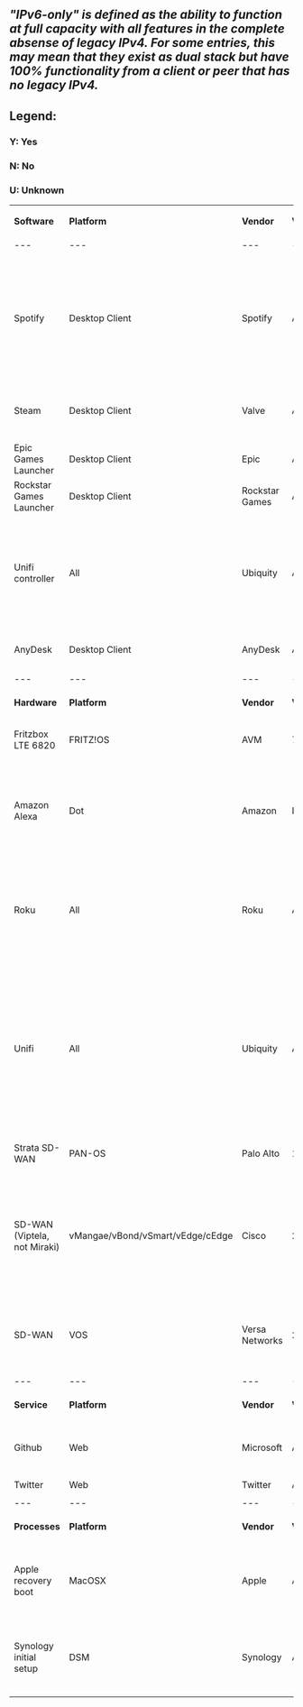 ## ***"IPv6-only" is defined as the ability to function at full capacity with all features in the complete absense of legacy IPv4. For some entries, this may mean that they exist as dual stack but have 100% functionality from a client or peer that has no legacy IPv4.***

## Legend:
### Y: Yes

### N: No

### U: Unknown  


|    |   |   |  |  |   |   |    |
|---|---|---|---|---|---|---|---|
|    |   |   |  |  |   |   |    |
|**Software**|**Platform**|**Vendor**|**Version**|**Supports IPv6**|**Suports IPv6 only**|**NAT64/DNS64 Present**|**Caveats and Notes**|
|    |   |   |  |  |   |   |    |
|---|---|---|---|---|---|---|---|
|    |   |   |  |  |   |   |    |
|Spotify|Desktop Client|Spotify|All|Y|N|Y|Spotify desktop client does not work by default with in the absense of IPv4. Web and mobile applications work on IPv6-only. It is possible to run the command-line switch `--experimental-network` and make the platform work as v6-only|
|Steam|Desktop Client|Valve|All?|N|N|N|client cannot connect to steam web services over IPv6 (even via NAT64); it will enter offline mode|
|Epic Games Launcher|Desktop Client|Epic|All?|N|N|N|client cannot connect to epic web services over IPv6 (even via NAT64)|
|Rockstar Games Launcher|Desktop Client|Rockstar Games|All?|N|N|N|client cannot connect to web services over IPv6 (even via NAT64)|
|Unifi controller|All|Ubiquity|All|N|N|Y|underlying operating system may support IPv6 (or IPv6 only) but the unifi controller software does not support any functionality over IPv6, including discovery or management of any devices| 
|AnyDesk|Desktop Client|AnyDesk|All?|N|N|U|client does not work over IPv6-only (may via NAT64)|
|    |   |   |  |  |   |   |    |
|---|---|---|---|---|---|---|---|
|    |   |   |  |  |   |   |    |
|**Hardware**|**Platform**|**Vendor**|**Version**|**Supports IPv6**|**Suports IPv6 only**|**NAT64/DNS64 Present**|**Caveats and Notes**|
|Fritzbox LTE 6820|FRITZ!OS|AVM|7.27|Y|Y|U|some services are broken/unusable, the basic routing function works|
|Amazon Alexa|Dot|Amazon|N/A|Y|N|Y|This seemed to work with NAT64 in place but as of 11/2/2021 announced an error about not being connected to Wifi when connected to an IPv6 only network|
|Roku|All|Roku|All|N|N|U|Roku has a long tradition of ignoring IPv6 support requests and has no support whatsoever on any of their platforms including the stand alone devices as well as the embedded Roku TVs|
|Unifi|All|Ubiquity|All|Y|N|Y|Most unifi hardware supports receiving an IPv6 address via SLAAC, or manually assigning it via the SSH terminal. Devices will not use these addresses for management, logging, or discovery via the Unifi software. It may log to a remote syslog server over IPv6 adn will listen to SSH via IPv6|
|Strata SD-WAN|PAN-OS|Palo Alto|10.1|N|N|N|Palo Alto Strata SD-WAN has no IPv6 support|
|SD-WAN (Viptela, not Miraki)|vMangae/vBond/vSmart/vEdge/cEdge|Cisco|20.6|Y|N|N|Control connections between vManage/vBond/vSmart works IPv6 only. vManage web page access works IPv6 only in theory, but [CSCvz60689](https://bst.cloudapps.cisco.com/bugsearch/bug/CSCvz60689) prevents logins via IPv6. Tunnels are IPv4 only but can transport IPv6.|
|SD-WAN|VOS|Versa Networks|21.2|Y|N|N|Tunnels work IPv6 only. Control connections between Director and Controller are IPv4 only. Director does not Support IPv6.|
|    |   |   |  |  |   |   |    |
|---|---|---|---|---|---|---|---|
|    |   |   |  |  |   |   |    |
|**Service**|**Platform**|**Vendor**|**Version**|**Supports IPv6**|**Suports IPv6 only**|**NAT64/DNS64 Present**|**Caveats and Notes**|
|Github|Web|Microsoft|All|N|N|Y|Some IPv6 support has been reported. GitHub.IO has v6 support but the main site does not.|
|Twitter|Web|Twitter|All|N|N|Y| |
|    |   |   |  |  |   |   |   |
|---|---|---|---|---|---|---|---|
|    |   |   |  |  |   |   |   |
|**Processes**|**Platform**|**Vendor**|**Version**|**Supports IPv6**|**NAT64/DNS64 Present**|**Caveats and Notes**|
|Apple recovery boot|MacOSX|Apple|All|U|N|Y|System fails to pull recovery information upon restoration boot while connected to IPv6-only network with NAT64/DNS64. Works with dual stack|
|Synology initial setup|DSM|Synology|All|U|N|Y|DSM cannot discover setup host while connected to IPv6-only network with NAT64/DNS64. Works with dual stack|
|    |   |   |  |  |   |   |    |
